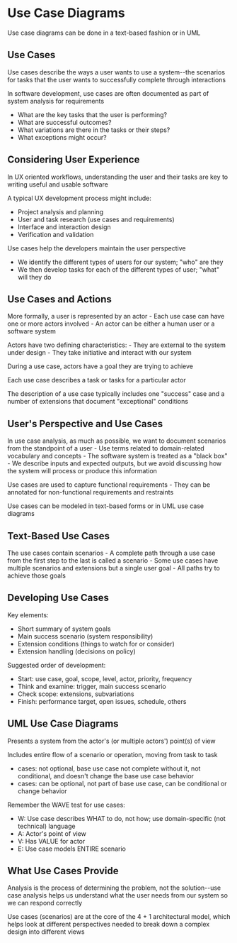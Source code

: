 # Use Case Diagrams

Use case diagrams can be done in a text-based fashion or in UML

## Use Cases

Use cases describe the ways a user wants to use a system--the scenarios for tasks that the user wants to successfully complete through interactions

In software development, use cases are often documented as part of system analysis for requirements

- What are the key tasks that the user is performing?
- What are successful outcomes?
- What variations are there in the tasks or their steps?
- What exceptions might occur?

## Considering User Experience

In UX oriented workflows, understanding the user and their tasks are key to writing useful and usable software  

A typical UX development process might include:

- Project analysis and planning
- User and task research (use cases and requirements)
- Interface and interaction design
- Verification and validation

Use cases help the developers maintain the user perspective

- We identify the different types of users for our system; "who" are they
- We then develop tasks for each of the different types of user; "what" will they do

## Use Cases and Actions

More formally, a user is represented by an actor
    - Each use case can have one or more actors involved
    - An actor can be either a human user or a software system

Actors have two defining characteristics: 
    - They are external to the system under design
    - They take initiative and interact with our system

During a use case, actors have a goal they are trying to achieve

Each use case describes a task or tasks for a particular actor

The description of a use case typically includes one "success" case and a number of extensions that document "exceptional" conditions

## User's Perspective and Use Cases

In use case analysis, as much as possible, we want to document scenarios from the standpoint of a user
    - Use terms related to domain-related vocabulary and concepts
    - The software system is treated as a "black box"
    - We describe inputs and expected outputs, but we avoid discussing how the system will process or produce this information

Use cases are used to capture functional requirements
    - They can be annotated for non-functional requirements and restraints

Use cases can be modeled in text-based forms or in UML use case diagrams

## Text-Based Use Cases

The use cases contain scenarios
    - A complete path through a use case from the first step to the last is called a scenario
    - Some use cases have multiple scenarios and extensions but a single user goal
    - All paths try to achieve those goals

## Developing Use Cases

Key elements:

- Short summary of system goals
- Main success scenario (system responsibility)
- Extension conditions (things to watch for or consider)
- Extension handling (decisions on policy)

Suggested order of development:

- Start: use case, goal, scope, level, actor, priority, frequency
- Think and examine: trigger, main success scenario
- Check scope: extensions, subvariations
- Finish: performance target, open issues, schedule, others

## UML Use Case Diagrams

Presents a system from the actor's (or multiple actors') point(s) of view

Includes entire flow of a scenario or operation, moving from task to task

- <include> cases: not optional, base use case not complete without it, not conditional, and doesn't change the base use case behavior
- <extend> cases: can be optional, not part of base use case, can be conditional or change behavior

Remember the WAVE test for use cases:

- W: Use case  describes WHAT to do, not how; use domain-specific (not technical) language
- A: Actor's point of view
- V: Has VALUE for actor
- E: Use case models ENTIRE scenario

## What Use Cases Provide

Analysis is the process of determining the problem, not the solution--use case analysis helps us understand what the user needs from our system so we can respond correctly

Use cases (scenarios) are at the core of the 4 + 1 architectural model, which helps look at different perspectives needed to break down a complex design into different views